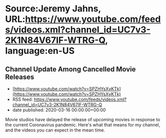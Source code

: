 # Source:Jeremy Jahns, URL:https://www.youtube.com/feeds/videos.xml?channel_id=UC7v3-2K1N84V67IF-WTRG-Q, language:en-US

## Channel Update Among Cancelled Movie Releases
 - [https://www.youtube.com/watch?v=SPZHYsXyKTk](https://www.youtube.com/watch?v=SPZHYsXyKTk)
 - RSS feed: https://www.youtube.com/feeds/videos.xml?channel_id=UC7v3-2K1N84V67IF-WTRG-Q
 - date published: 2020-03-16 00:00:00+00:00

Movie studios have delayed the release of upcoming movies in response to the current Coronavirus pandemic. Here's what that means for my channel, and the videos you can expect in the mean time.

